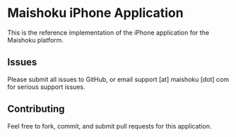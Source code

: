 Maishoku iPhone Application
=============

This is the reference implementation of the iPhone application for the Maishoku platform.

Issues
-------

Please submit all issues to GitHub, or email support [at] maishoku [dot] com for serious support issues.

Contributing
------------

Feel free to fork, commit, and submit pull requests for this application.

